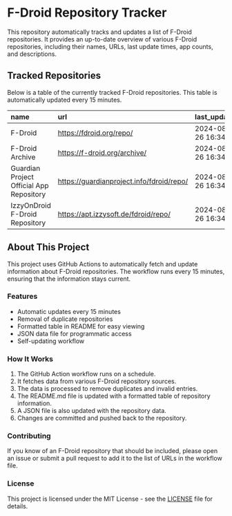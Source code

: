 # F-Droid Repository Tracker

This repository automatically tracks and updates a list of F-Droid repositories. It provides an up-to-date overview of various F-Droid repositories, including their names, URLs, last update times, app counts, and descriptions.

## Tracked Repositories

Below is a table of the currently tracked F-Droid repositories. This table is automatically updated every 15 minutes.

<!-- START_FDROID_REPO_TABLE -->

| name                                     | url                                       | last_updated        |   app_count | description   |
|:-----------------------------------------|:------------------------------------------|:--------------------|------------:|:--------------|
| F-Droid                                  | https://fdroid.org/repo/                  | 2024-08-26 16:34:42 |           0 | N/A           |
| F-Droid Archive                          | https://f-droid.org/archive/              | 2024-08-26 16:34:42 |           0 | N/A           |
| Guardian Project Official App Repository | https://guardianproject.info/fdroid/repo/ | 2024-08-26 16:34:42 |           0 | N/A           |
| IzzyOnDroid F-Droid Repository           | https://apt.izzysoft.de/fdroid/repo/      | 2024-08-26 16:34:43 |           0 | N/A           |

<!-- END_FDROID_REPO_TABLE -->

## About This Project

This project uses GitHub Actions to automatically fetch and update information about F-Droid repositories. The workflow runs every 15 minutes, ensuring that the information stays current.

### Features

- Automatic updates every 15 minutes
- Removal of duplicate repositories
- Formatted table in README for easy viewing
- JSON data file for programmatic access
- Self-updating workflow

### How It Works

1. The GitHub Action workflow runs on a schedule.
2. It fetches data from various F-Droid repository sources.
3. The data is processed to remove duplicates and invalid entries.
4. The README.md file is updated with a formatted table of repository information.
5. A JSON file is also updated with the repository data.
6. Changes are committed and pushed back to the repository.

### Contributing

If you know of an F-Droid repository that should be included, please open an issue or submit a pull request to add it to the list of URLs in the workflow file.

### License

This project is licensed under the MIT License - see the [LICENSE](LICENSE) file for details.
